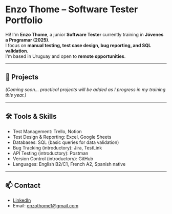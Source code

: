 # Enzo Thome – Software Tester Portfolio

Hi! I'm **Enzo Thome**, a junior **Software Tester** currently training in **Jóvenes a Programar (2025)**.  
I focus on **manual testing, test case design, bug reporting, and SQL validation**.  
I'm based in Uruguay and open to **remote opportunities**.

---

## 🧪 Projects

*(Coming soon... practical projects will be added as I progress in my training this year.)*

---

## 🛠️ Tools & Skills
- Test Management: Trello, Notion  
- Test Design & Reporting: Excel, Google Sheets  
- Databases: SQL (basic queries for data validation)  
- Bug Tracking (introductory): Jira, TestLink  
- API Testing (introductory): Postman  
- Version Control (introductory): GitHub  
- Languages: English B2/C1, French A2, Spanish native  

---

## 📫 Contact
- [LinkedIn](https://www.linkedin.com/in/enzo-thome-one/)  
- Email: enzothome1@gmail.com

